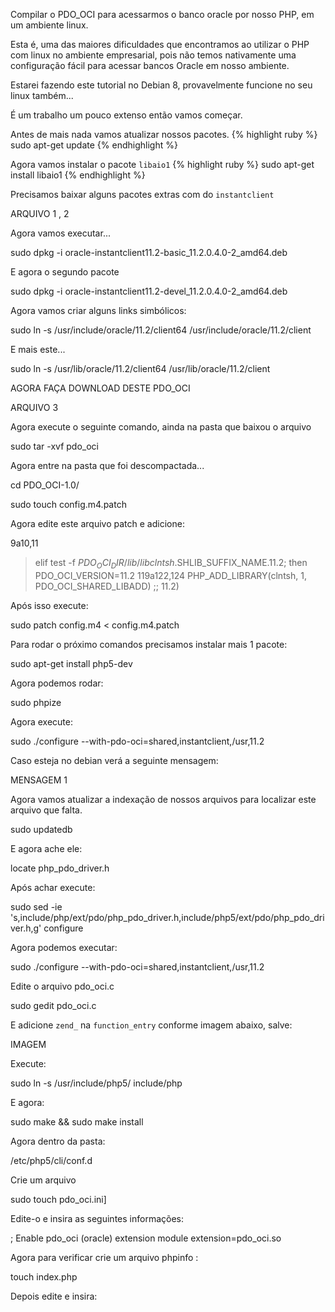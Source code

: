 

Compilar o PDO_OCI para acessarmos o banco oracle por nosso PHP, em um ambiente linux.

Esta é, uma das maiores dificuldades que encontramos ao utilizar o PHP com linux no ambiente empresarial, pois não temos nativamente uma configuração fácil para acessar bancos Oracle em nosso ambiente.

Estarei fazendo este tutorial no Debian 8, provavelmente funcione no seu linux também...

É um trabalho um pouco extenso então vamos começar.

Antes de mais nada vamos atualizar nossos pacotes.
{% highlight ruby %}
sudo apt-get update
{% endhighlight %}

Agora vamos instalar o pacote `libaio1`
{% highlight ruby %}
sudo apt-get install libaio1
{% endhighlight %}

Precisamos baixar alguns pacotes extras com do `instantclient`

ARQUIVO 1 , 2

Agora vamos executar...

sudo dpkg -i oracle-instantclient11.2-basic_11.2.0.4.0-2_amd64.deb


E agora o segundo pacote

sudo dpkg -i oracle-instantclient11.2-devel_11.2.0.4.0-2_amd64.deb

Agora vamos criar alguns links simbólicos:

sudo ln -s /usr/include/oracle/11.2/client64 /usr/include/oracle/11.2/client

E mais este...

sudo ln -s /usr/lib/oracle/11.2/client64 /usr/lib/oracle/11.2/client


AGORA FAÇA DOWNLOAD DESTE PDO_OCI

ARQUIVO 3

Agora execute o seguinte comando, ainda na pasta que baixou o arquivo

sudo tar -xvf pdo_oci

Agora entre na pasta que foi descompactada...

cd PDO_OCI-1.0/


sudo touch config.m4.patch

Agora edite este arquivo patch e adicione:

9a10,11
> elif test -f $PDO_OCI_DIR/lib/libclntsh.$SHLIB_SUFFIX_NAME.11.2; then
> PDO_OCI_VERSION=11.2
119a122,124
> PHP_ADD_LIBRARY(clntsh, 1, PDO_OCI_SHARED_LIBADD)
> ;;
> 11.2)


Após isso execute:

sudo patch config.m4 < config.m4.patch

Para rodar o próximo comandos precisamos instalar mais 1 pacote:

sudo apt-get install php5-dev

Agora podemos rodar:

sudo phpize

Agora execute:

sudo ./configure --with-pdo-oci=shared,instantclient,/usr,11.2

Caso esteja no debian verá a seguinte mensagem:

MENSAGEM 1


Agora vamos atualizar a indexação de nossos arquivos para localizar este arquivo que falta.

sudo updatedb

E agora ache ele:

locate php_pdo_driver.h

Após achar execute:

sudo sed -ie 's,include/php/ext/pdo/php_pdo_driver.h,include/php5/ext/pdo/php_pdo_driver.h,g' configure


Agora podemos executar:

sudo ./configure --with-pdo-oci=shared,instantclient,/usr,11.2

Edite o arquivo pdo_oci.c

sudo gedit pdo_oci.c

E adicione `zend_` na `function_entry` conforme imagem abaixo, salve:

IMAGEM

Execute:

sudo ln -s /usr/include/php5/ include/php

E agora:

sudo make && sudo make install


Agora dentro da pasta:

/etc/php5/cli/conf.d

Crie um arquivo

sudo touch pdo_oci.ini]

Edite-o e insira as seguintes informações:

; Enable pdo_oci (oracle) extension module
extension=pdo_oci.so


Agora para verificar crie um arquivo phpinfo :

touch index.php

Depois edite e insira:

<?php

phpinfo();

Para todas as nossas alterações terem efeito, restarte o servidor:

sudo /etc/init.d/apache2 restart

Agora vamos rodar o servidor para acessarmos nosso phpinfo...

php -S localhost:8000

Vá até PDO , se você executou tudo corretamente verá o seguinte:

IMAGEM PHPINFO

